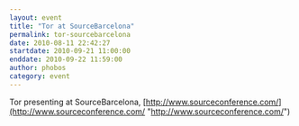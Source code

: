 ```yaml
---
layout: event
title: "Tor at SourceBarcelona"
permalink: tor-sourcebarcelona
date: 2010-08-11 22:42:27
startdate: 2010-09-21 11:00:00
enddate: 2010-09-22 11:59:00
author: phobos
category: event
---
```


Tor presenting at SourceBarcelona, [http://www.sourceconference.com/](http://www.sourceconference.com/ "http://www.sourceconference.com/")
